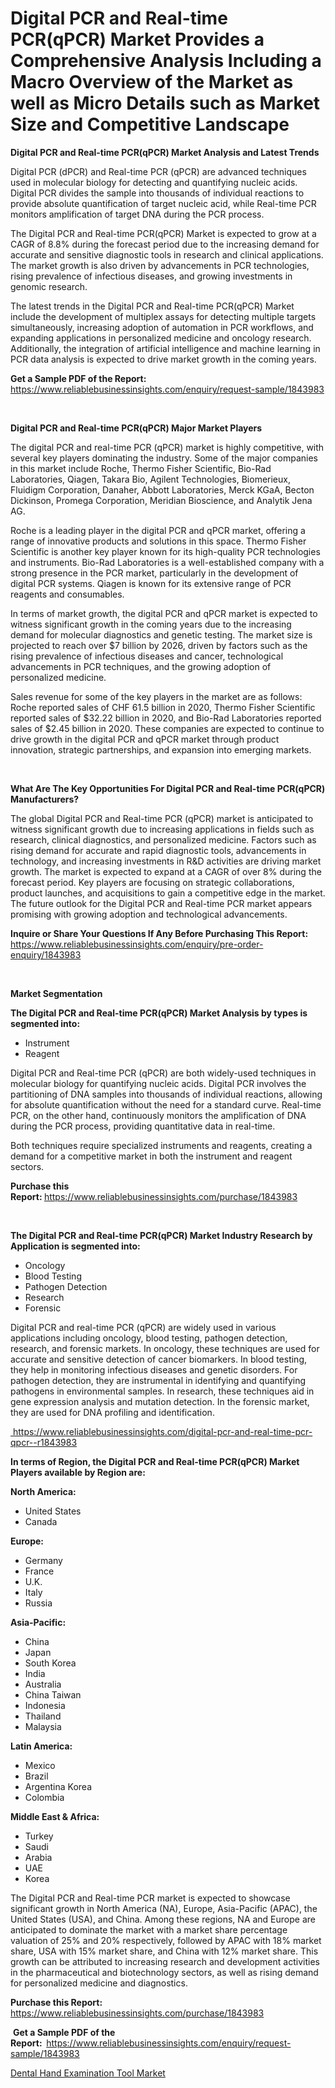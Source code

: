 <p><h1>Digital PCR and Real-time PCR(qPCR) Market Provides a Comprehensive Analysis Including a Macro Overview of the Market as well as Micro Details such as Market Size and Competitive Landscape</h1></p><p><strong>Digital PCR and Real-time PCR(qPCR) Market Analysis and Latest Trends</strong></p>
<p><p>Digital PCR (dPCR) and Real-time PCR (qPCR) are advanced techniques used in molecular biology for detecting and quantifying nucleic acids. Digital PCR divides the sample into thousands of individual reactions to provide absolute quantification of target nucleic acid, while Real-time PCR monitors amplification of target DNA during the PCR process.</p><p>The Digital PCR and Real-time PCR(qPCR) Market is expected to grow at a CAGR of 8.8% during the forecast period due to the increasing demand for accurate and sensitive diagnostic tools in research and clinical applications. The market growth is also driven by advancements in PCR technologies, rising prevalence of infectious diseases, and growing investments in genomic research.</p><p>The latest trends in the Digital PCR and Real-time PCR(qPCR) Market include the development of multiplex assays for detecting multiple targets simultaneously, increasing adoption of automation in PCR workflows, and expanding applications in personalized medicine and oncology research. Additionally, the integration of artificial intelligence and machine learning in PCR data analysis is expected to drive market growth in the coming years.</p></p>
<p><strong>Get a Sample PDF of the Report:&nbsp;</strong> <a href="https://www.reliablebusinessinsights.com/enquiry/request-sample/1843983">https://www.reliablebusinessinsights.com/enquiry/request-sample/1843983</a></p>
<p>&nbsp;</p>
<p><strong>Digital PCR and Real-time PCR(qPCR) Major Market Players</strong></p>
<p><p>The digital PCR and real-time PCR (qPCR) market is highly competitive, with several key players dominating the industry. Some of the major companies in this market include Roche, Thermo Fisher Scientific, Bio-Rad Laboratories, Qiagen, Takara Bio, Agilent Technologies, Biomerieux, Fluidigm Corporation, Danaher, Abbott Laboratories, Merck KGaA, Becton Dickinson, Promega Corporation, Meridian Bioscience, and Analytik Jena AG.</p><p>Roche is a leading player in the digital PCR and qPCR market, offering a range of innovative products and solutions in this space. Thermo Fisher Scientific is another key player known for its high-quality PCR technologies and instruments. Bio-Rad Laboratories is a well-established company with a strong presence in the PCR market, particularly in the development of digital PCR systems. Qiagen is known for its extensive range of PCR reagents and consumables.</p><p>In terms of market growth, the digital PCR and qPCR market is expected to witness significant growth in the coming years due to the increasing demand for molecular diagnostics and genetic testing. The market size is projected to reach over $7 billion by 2026, driven by factors such as the rising prevalence of infectious diseases and cancer, technological advancements in PCR techniques, and the growing adoption of personalized medicine.</p><p>Sales revenue for some of the key players in the market are as follows: Roche reported sales of CHF 61.5 billion in 2020, Thermo Fisher Scientific reported sales of $32.22 billion in 2020, and Bio-Rad Laboratories reported sales of $2.45 billion in 2020. These companies are expected to continue to drive growth in the digital PCR and qPCR market through product innovation, strategic partnerships, and expansion into emerging markets.</p></p>
<p>&nbsp;</p>
<p><strong>What Are The Key Opportunities For Digital PCR and Real-time PCR(qPCR) Manufacturers?</strong></p>
<p><p>The global Digital PCR and Real-time PCR (qPCR) market is anticipated to witness significant growth due to increasing applications in fields such as research, clinical diagnostics, and personalized medicine. Factors such as rising demand for accurate and rapid diagnostic tools, advancements in technology, and increasing investments in R&D activities are driving market growth. The market is expected to expand at a CAGR of over 8% during the forecast period. Key players are focusing on strategic collaborations, product launches, and acquisitions to gain a competitive edge in the market. The future outlook for the Digital PCR and Real-time PCR market appears promising with growing adoption and technological advancements.</p></p>
<p><strong>Inquire or Share Your Questions If Any Before Purchasing This Report:</strong> <a href="https://www.reliablebusinessinsights.com/enquiry/pre-order-enquiry/1843983">https://www.reliablebusinessinsights.com/enquiry/pre-order-enquiry/1843983</a></p>
<p>&nbsp;</p>
<p><strong>Market Segmentation</strong></p>
<p><strong>The Digital PCR and Real-time PCR(qPCR) Market Analysis by types is segmented into:</strong></p>
<p><ul><li>Instrument</li><li>Reagent</li></ul></p>
<p><p>Digital PCR and Real-time PCR (qPCR) are both widely-used techniques in molecular biology for quantifying nucleic acids. Digital PCR involves the partitioning of DNA samples into thousands of individual reactions, allowing for absolute quantification without the need for a standard curve. Real-time PCR, on the other hand, continuously monitors the amplification of DNA during the PCR process, providing quantitative data in real-time. </p><p>Both techniques require specialized instruments and reagents, creating a demand for a competitive market in both the instrument and reagent sectors.</p></p>
<p><strong>Purchase this Report:&nbsp;</strong><a href="https://www.reliablebusinessinsights.com/purchase/1843983">https://www.reliablebusinessinsights.com/purchase/1843983</a></p>
<p>&nbsp;</p>
<p><strong>The Digital PCR and Real-time PCR(qPCR) Market Industry Research by Application is segmented into:</strong></p>
<p><ul><li>Oncology</li><li>Blood Testing</li><li>Pathogen Detection</li><li>Research</li><li>Forensic</li></ul></p>
<p><p>Digital PCR and real-time PCR (qPCR) are widely used in various applications including oncology, blood testing, pathogen detection, research, and forensic markets. In oncology, these techniques are used for accurate and sensitive detection of cancer biomarkers. In blood testing, they help in monitoring infectious diseases and genetic disorders. For pathogen detection, they are instrumental in identifying and quantifying pathogens in environmental samples. In research, these techniques aid in gene expression analysis and mutation detection. In the forensic market, they are used for DNA profiling and identification.</p></p>
<p><a href="https://www.reliablebusinessinsights.com/digital-pcr-and-real-time-pcr-qpcr--r1843983">&nbsp;https://www.reliablebusinessinsights.com/digital-pcr-and-real-time-pcr-qpcr--r1843983</a></p>
<p><strong>In terms of Region, the Digital PCR and Real-time PCR(qPCR) Market Players available by Region are:</strong></p>
<p>
    <p> <strong> North America: </strong>
        <ul>
            <li>United States</li>
            <li>Canada</li>
        </ul>
        </p> 
    <p> <strong> Europe: </strong>
        <ul>
            <li>Germany</li>
            <li>France</li>
            <li>U.K.</li>
            <li>Italy</li>
            <li>Russia</li>
        </ul>
        </p> 
    <p> <strong> Asia-Pacific: </strong>
        <ul>
            <li>China</li>
            <li>Japan</li>
            <li>South Korea</li>
            <li>India</li>
            <li>Australia</li>
            <li>China Taiwan</li>
            <li>Indonesia</li>
            <li>Thailand</li>
            <li>Malaysia</li>
        </ul>
        </p> 
    <p> <strong> Latin America: </strong>
        <ul>
            <li>Mexico</li>
            <li>Brazil</li>
            <li>Argentina Korea</li>
            <li>Colombia</li>
        </ul>
        </p> 
    <p> <strong> Middle East & Africa: </strong>
        <ul>
            <li>Turkey</li>
            <li>Saudi</li>
            <li>Arabia</li>
            <li>UAE</li>
            <li>Korea</li>
        </ul>
    </p>
    </p>
<p><p>The Digital PCR and Real-time PCR market is expected to showcase significant growth in North America (NA), Europe, Asia-Pacific (APAC), the United States (USA), and China. Among these regions, NA and Europe are anticipated to dominate the market with a market share percentage valuation of 25% and 20% respectively, followed by APAC with 18% market share, USA with 15% market share, and China with 12% market share. This growth can be attributed to increasing research and development activities in the pharmaceutical and biotechnology sectors, as well as rising demand for personalized medicine and diagnostics.</p></p>
<p><strong>Purchase this Report: </strong><a href="https://www.reliablebusinessinsights.com/purchase/1843983">https://www.reliablebusinessinsights.com/purchase/1843983</a></p>
<p>&nbsp;<strong>Get a Sample PDF of the Report:&nbsp;&nbsp;</strong><a href="https://www.reliablebusinessinsights.com/enquiry/request-sample/1843983">https://www.reliablebusinessinsights.com/enquiry/request-sample/1843983</a></p>
<p><strong></strong></p>
<p><p><a href="https://github.com/kulaberyasin52/Market-Research-Report-List-1/blob/main/dental-hand-examination-tool-market.md">Dental Hand Examination Tool Market</a></p></p>